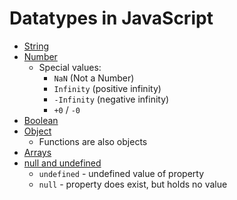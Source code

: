 # Datatypes in JavaScript

- [String](./string.js)
- [Number](./number.js)
    - Special values:
        - `NaN` (Not a Number)
        - `Infinity` (positive infinity)
        - `-Infinity` (negative infinity)
        - `+0` / `-0`
- [Boolean](./boolean.js)
- [Object](./object.js)
    - Functions are also objects
- [Arrays](./arrays.md)
- [null and undefined](./null-and-undefined.js)
    - `undefined` - undefined value of property
    - `null` - property does exist, but holds no value